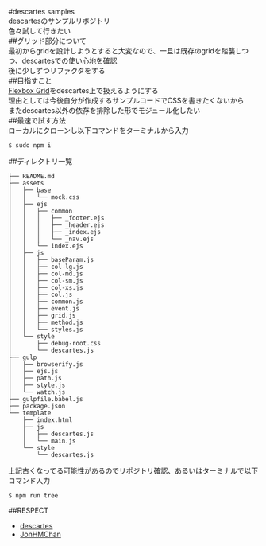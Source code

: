 #descartes samples  
descartesのサンプルリポジトリ  
色々試して行きたい  
##グリッド部分について  
最初からgridを設計しようとすると大変なので、一旦は既存のgridを踏襲しつつ、descartesでの使い心地を確認  
後に少しずつリファクタをする  
##目指すこと  
[Flexbox Grid](http://flexboxgrid.com/)をdescartes上で扱えるようにする  
理由としては今後自分が作成するサンプルコードでCSSを書きたくないから  
またdescartes以外の依存を排除した形でモジュール化したい  
##最速で試す方法  
ローカルにクローンし以下コマンドをターミナルから入力  
```
$ sudo npm i
```  
##ディレクトリ一覧  
```
├── README.md
├── assets
│   ├── base
│   │   └── mock.css
│   ├── ejs
│   │   ├── common
│   │   │   ├── _footer.ejs
│   │   │   ├── _header.ejs
│   │   │   ├── _index.ejs
│   │   │   └── _nav.ejs
│   │   └── index.ejs
│   ├── js
│   │   ├── baseParam.js
│   │   ├── col-lg.js
│   │   ├── col-md.js
│   │   ├── col-sm.js
│   │   ├── col-xs.js
│   │   ├── col.js
│   │   ├── common.js
│   │   ├── event.js
│   │   ├── grid.js
│   │   ├── method.js
│   │   └── styles.js
│   └── style
│       ├── debug-root.css
│       └── descartes.js
├── gulp
│   ├── browserify.js
│   ├── ejs.js
│   ├── path.js
│   ├── style.js
│   └── watch.js
├── gulpfile.babel.js
├── package.json
└── template
    ├── index.html
    ├── js
    │   ├── descartes.js
    │   └── main.js
    └── style
        └── descartes.js
```  
上記古くなってる可能性があるのでリポジトリ確認、あるいはターミナルで以下コマンド入力  
```
$ npm run tree
```

##RESPECT
- [descartes](https://github.com/JonHMChan/descartes)  
- [JonHMChan](https://github.com/JonHMChan)
